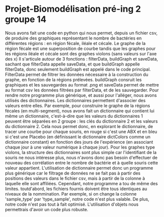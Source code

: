 # Projet-Biomodélisation pré-ing 2 groupe 14
Nous avons fait une code en python qui nous permet, depuis un fichier csv, de produire des graphiques représentant le nombre de bactéries en différentes régions : en région fécale, iléale et cécale. Le graphe de la région fécale est une superposition de courbe tandis que les graphes pour les régions iléale et cécale sont des graphes violons (sans valeurs sur l'axe des x) Il s'articule autour de 3 fonctions : filterData, buildGraph et saveData, sachant que filterData appelle saveData, et que  buildGraph appelle filterData, donc seulement buildGraph est appelé dans le code principal. FilterData permet de filtrer les données nécessaire à la construction du graphe, en fonction de la régions prélevées. buildGraph consruit les graphiques et les sauvegardes au format .png et saveData permet de mettre au format csv les données filtrées par filterData, et de les sauvegarder.
Pour rendre notre programme plus générique, et aussi pour l'alléger, nous avons utilisés des dictionnaires. Les dictionnaires permettent d'associer des valeurs entre elles. Par exemple, pour construire le graphe de la régions fécales (en multi-segment), nous avons fait un dictionnaire qui contient lui même un dictionnaire, c'est-à-dire que les valeurs du dictionnaires 1 peuvent être séparées en 2 groupe : les clés du dictionnaire 2 et les valeurs du dictionnaire 2. Cela nous permet donc, en explorant le dictionnaire, de tracer une courbe pour chaque souris, en rouge si c'est une ABX et en bleu si c'est une Placebo (en définissant le dictionnaire dictColors comme un dictionnaire constant) en fonction des jours de l'expérience (en associant chaque jour à une valeur numérique à chaque jour).
Pour les graphes type violons, la structure des dictionnaires sont plus simple car l'identifiant de la souris ne nous intéresse plus, nous n'avons donc pas besoin d'effectuer de nouveau des corrélation entre le nombre de bactérie et à quelle souris cette valeur appartient. L'utilisation de dictionnaire permet donc un programme plus générique car le filtrage de données ne se fait pas à partir des positions des valeurs dans le fichier csv, mais à partir de la colonne à laquelle elle sont affiliées.
Cependant, notre programme a tou de même des limites. toutd'abord, les fichiers fournis doivent être tous identiques au niveaux de la nommination. Par exemple, si on change la colonne 'sample_type' par 'type_sample', notre code n'est plus valable. De plus, notre code n'est pas tout à fait optimisé. L'utilisation d'objets nous permettrais d'avoir un code plus robuste.
